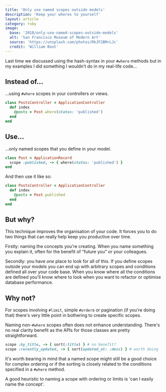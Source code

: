 ```yaml
---
title: 'Only use named scopes outside models'
description: 'Keep your wheres to yourself'
layout: article
category: ruby
image:
  base: '2018/only-use-named-scopes-outside-models'
  alt: 'San Francisco Museum of Modern Art'
  source: 'https://unsplash.com/photos/RkJF2BMrLJc'
  credit: 'William Bout'
---
```


Last time we discussed using the hash-syntax in your `#where` methods but in my examples I did something I wouldn't do in my real-life code...

## Instead of…

...using `#where` scopes in your controllers or views.

```ruby
class PostsController < ApplicationController
  def index
    @posts = Post.where(status: 'published')
  end
end
```


## Use…

...only named scopes that you define in your model.

```ruby
class Post < ApplicationRecord
  scope :published, -> { where(status: 'published') }
end
```

And then use it like so:

```ruby
class PostsController < ApplicationController
  def index
    @posts = Post.published
  end
end
```


## But why?

This technique improves the organisation of your code. It forces you to do two things that can really help keep you productive over time.

Firstly: naming the concepts you're creating. When you name something you explain it, often for the benefit of “future you” or your colleagues.

Secondly: you have _one_ place to look for all of this. If you define scopes outside your models you can end up with arbitrary scopes and conditions defined all over your code base. When you know where all the conditions are defined you'll know where to look when you want to refactor or optimise database performance.


## Why not?

For scopes involving `#limit`, simple `#order`s or pagination (if you're doing that) there's very little point in bothering to create specific scopes.

Naming non-`#where` scopes often does not enhance understanding. There's no real clarity benefit as the APIs for those classes are pretty straightforward.

```ruby
scope :by_title, -> { sort(:title) } # no benefit?
scope :recently_updated, -> { sort(updated_at: :desc) } # worth doing
```

It's worth bearing in mind that a named scope might still be a good choice for complex ordering or if the sorting is closely related to the conditions specified in a `#where` method.

A good heuristic to naming a scope with ordering or limits is 'can I easily name the concept'.
